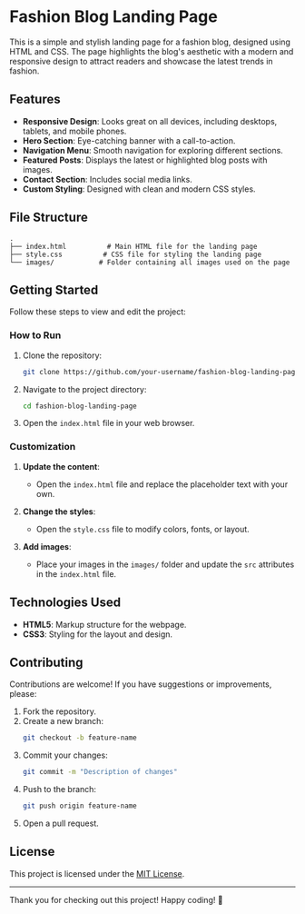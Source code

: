 # Fashion Blog Landing Page

This is a simple and stylish landing page for a fashion blog, designed using HTML and CSS. The page highlights the blog's aesthetic with a modern and responsive design to attract readers and showcase the latest trends in fashion.

## Features

- **Responsive Design**: Looks great on all devices, including desktops, tablets, and mobile phones.
- **Hero Section**: Eye-catching banner with a call-to-action.
- **Navigation Menu**: Smooth navigation for exploring different sections.
- **Featured Posts**: Displays the latest or highlighted blog posts with images.
- **Contact Section**: Includes social media links.
- **Custom Styling**: Designed with clean and modern CSS styles.

## File Structure

```
.
├── index.html          # Main HTML file for the landing page
├── style.css          # CSS file for styling the landing page
└── images/           # Folder containing all images used on the page
```

## Getting Started

Follow these steps to view and edit the project:

### How to Run

1. Clone the repository:
   ```bash
   git clone https://github.com/your-username/fashion-blog-landing-page.git
   ```
2. Navigate to the project directory:
   ```bash
   cd fashion-blog-landing-page
   ```
3. Open the `index.html` file in your web browser.

### Customization

1. **Update the content**:
   - Open the `index.html` file and replace the placeholder text with your own.

2. **Change the styles**:
   - Open the `style.css` file to modify colors, fonts, or layout.

3. **Add images**:
   - Place your images in the `images/` folder and update the `src` attributes in the `index.html` file.

## Technologies Used

- **HTML5**: Markup structure for the webpage.
- **CSS3**: Styling for the layout and design.

## Contributing

Contributions are welcome! If you have suggestions or improvements, please:

1. Fork the repository.
2. Create a new branch:
   ```bash
   git checkout -b feature-name
   ```
3. Commit your changes:
   ```bash
   git commit -m "Description of changes"
   ```
4. Push to the branch:
   ```bash
   git push origin feature-name
   ```
5. Open a pull request.

## License

This project is licensed under the [MIT License](LICENSE).

---

Thank you for checking out this project! Happy coding! 🎨

